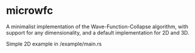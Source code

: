 # microwfc

A minimalist implementation of the Wave-Function-Collapse algorithm, with support for any
dimensionality, and a default implementation for 2D and 3D.

Simple 2D example in /example/main.rs